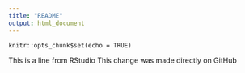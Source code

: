 ```yaml
---
title: "README"
output: html_document
---
```


```{r setup, include=FALSE}
knitr::opts_chunk$set(echo = TRUE)
```

This is a line from RStudio
This change was made directly on GitHub
